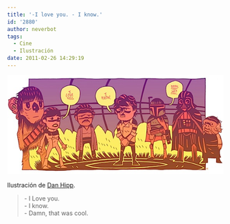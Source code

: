 ```yaml
---
title: '-I love you. - I know.'
id: '2880'
author: neverbot
tags:
  - Cine
  - Ilustración
date: 2011-02-26 14:29:19
---
```


![201102261427.jpg](./i-love-you-i-know/201102261427.jpg)

Ilustración de [Dan Hipp](http://mrhipp.blogspot.com/).

> \- I Love you.  
  \- I know.  
  \- Damn, that was cool.
